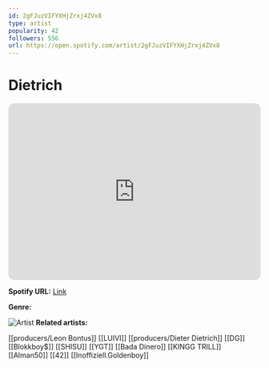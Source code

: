 ```yaml
---
id: 2gFJuzVIFYXHjZrxj4ZVx8
type: artist
popularity: 42
followers: 556
url: https://open.spotify.com/artist/2gFJuzVIFYXHjZrxj4ZVx8
---
```

# Dietrich

<iframe style="border-radius:12px" src="https://open.spotify.com/embed/artist/2gFJuzVIFYXHjZrxj4ZVx8" width="100%" height="352" frameBorder="0" allowfullscreen="" allow="autoplay; clipboard-write; encrypted-media; fullscreen; picture-in-picture" loading="lazy"></iframe>

**Spotify URL:** [Link](https://open.spotify.com/artist/2gFJuzVIFYXHjZrxj4ZVx8)

**Genre:** 

![Artist](https://i.scdn.co/image/ab6761610000e5ebf7653d27b2d171d5705a3acb)
**Related artists:**

[[producers/Leon Bontus]]
[[LUIVI]]
[[producers/Dieter Dietrich]]
[[DG]]
[[Blokkboy$]]
[[SHISU]]
[[YGT]]
[[Bada Dinero]]
[[KINGG TRILL]]
[[Alman50]]
[[42]]
[[Inoffiziell.Goldenboy]]
